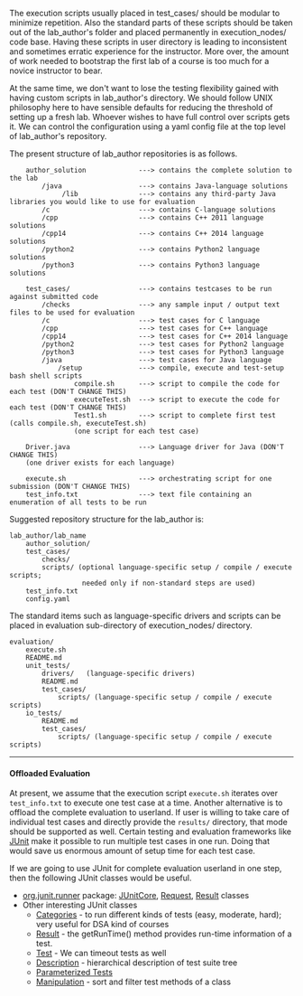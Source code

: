 The execution scripts usually placed in test_cases/ should be modular to minimize repetition. Also the standard parts of these scripts should be taken out of the lab_author's folder and placed permanently in execution_nodes/ code base. Having these scripts in user directory is leading to inconsistent and sometimes erratic experience for the instructor. More over, the amount of work needed to bootstrap the first lab of a course is too much for a novice instructor to bear.

At the same time, we don't want to lose the testing flexibility gained with having custom scripts in lab_author's directory. We should follow UNIX philosophy here to have sensible defaults for reducing the threshold of setting up a fresh lab. Whoever wishes to have full control over scripts gets it. We can control the configuration using a yaml config file at the top level of lab_author's repository.

The present structure of lab_author repositories is as follows.    
```shell
    author_solution             ---> contains the complete solution to the lab
        /java                   ---> contains Java-language solutions
             /lib               ---> contains any third-party Java libraries you would like to use for evaluation
        /c                      ---> contains C-language solutions
        /cpp                    ---> contains C++ 2011 language solutions
        /cpp14                  ---> contains C++ 2014 language solutions
        /python2                ---> contains Python2 language solutions
        /python3                ---> contains Python3 language solutions

    test_cases/                 ---> contains testcases to be run against submitted code
        /checks                 ---> any sample input / output text files to be used for evaluation
        /c                      ---> test cases for C language
        /cpp                    ---> test cases for C++ language
        /cpp14                  ---> test cases for C++ 2014 language
        /python2                ---> test cases for Python2 language
        /python3                ---> test cases for Python3 language
        /java                   ---> test cases for Java language
            /setup              ---> compile, execute and test-setup bash shell scripts
                compile.sh      ---> script to compile the code for each test (DON'T CHANGE THIS)
                executeTest.sh  ---> script to execute the code for each test (DON'T CHANGE THIS)
                Test1.sh        ---> script to complete first test (calls compile.sh, executeTest.sh)
                (one script for each test case)

    Driver.java                 ---> Language driver for Java (DON'T CHANGE THIS)
    (one driver exists for each language)

    execute.sh                  ---> orchestrating script for one submission (DON'T CHANGE THIS)
    test_info.txt               ---> text file containing an enumeration of all tests to be run
```

Suggested repository structure for the lab_author is:
```
lab_author/lab_name
    author_solution/
    test_cases/
        checks/
        scripts/ (optional language-specific setup / compile / execute scripts; 
                  needed only if non-standard steps are used)
    test_info.txt
    config.yaml
```

The standard items such as language-specific drivers and scripts can be placed in evaluation sub-directory of execution_nodes/ directory.    
```
evaluation/
    execute.sh
    README.md
    unit_tests/
        drivers/   (language-specific drivers)
        README.md
        test_cases/
            scripts/ (language-specific setup / compile / execute scripts)
    io_tests/
        README.md
        test_cases/
            scripts/ (language-specific setup / compile / execute scripts)
```


***

#### Offloaded Evaluation ####
At present, we assume that the execution script `execute.sh` iterates over `test_info.txt` to execute one test case at a time. Another alternative is to offload the complete evaluation to userland. If user is willing to take care of individual test cases and directly provide the `results/` directory, that mode should be supported as well. Certain testing and evaluation frameworks like [JUnit](junit.org) make it possible to run multiple test cases in one run. Doing that would save us enormous amount of setup time for each test case.

If we are going to use JUnit for complete evaluation userland in one step, then the following JUnit classes would be useful.

* [org.junit.runner](http://junit.org/junit4/javadoc/latest/org/junit/runner/package-summary.html) package: [JUnitCore](http://junit.org/junit4/javadoc/latest/org/junit/runner/JUnitCore.html), [Request](http://junit.org/junit4/javadoc/latest/org/junit/runner/Request.html), [Result](http://junit.org/junit4/javadoc/latest/org/junit/runner/Result.html) classes
* Other interesting JUnit classes
    * [Categories](http://junit.org/junit4/javadoc/latest/org/junit/experimental/categories/package-summary.html) - to run different kinds of tests (easy, moderate, hard); very useful for DSA kind of courses
    * [Result](http://junit.org/junit4/javadoc/latest/org/junit/runner/Result.html#getRunTime()) - the getRunTime() method provides run-time information of a test.
    * [Test](https://github.com/junit-team/junit4/wiki/Timeout-for-tests) - We can timeout tests as well
    * [Description](http://junit.org/junit4/javadoc/4.12/org/junit/runner/Description.html) - hierarchical description of test suite tree
    * [Parameterized Tests](http://junit.org/junit4/javadoc/latest/org/junit/runners/parameterized/package-summary.html)
    * [Manipulation](http://junit.org/junit4/javadoc/latest/org/junit/runner/manipulation/package-summary.html) - sort and filter test methods of a class